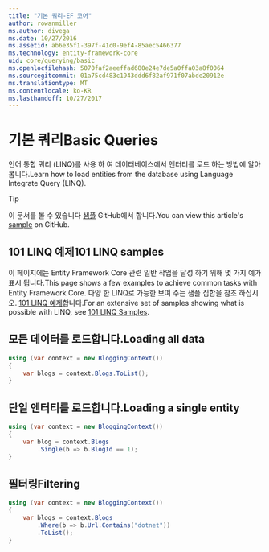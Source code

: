 ```yaml
---
title: "기본 쿼리-EF 코어"
author: rowanmiller
ms.author: divega
ms.date: 10/27/2016
ms.assetid: ab6e35f1-397f-41c0-9ef4-85aec5466377
ms.technology: entity-framework-core
uid: core/querying/basic
ms.openlocfilehash: 5070faf2aeeffad680e24e7de5a0ffa03a8f0064
ms.sourcegitcommit: 01a75cd483c1943ddd6f82af971f07abde20912e
ms.translationtype: MT
ms.contentlocale: ko-KR
ms.lasthandoff: 10/27/2017
---
```

# <a name="basic-queries"></a><span data-ttu-id="e2c38-102">기본 쿼리</span><span class="sxs-lookup"><span data-stu-id="e2c38-102">Basic Queries</span></span>

<span data-ttu-id="e2c38-103">언어 통합 쿼리 (LINQ)를 사용 하 여 데이터베이스에서 엔터티를 로드 하는 방법에 알아봅니다.</span><span class="sxs-lookup"><span data-stu-id="e2c38-103">Learn how to load entities from the database using Language Integrate Query (LINQ).</span></span>

> [!TIP]  
> <span data-ttu-id="e2c38-104">이 문서를 볼 수 있습니다 [샘플](https://github.com/aspnet/EntityFramework.Docs/tree/master/samples/core/Querying) GitHub에서 합니다.</span><span class="sxs-lookup"><span data-stu-id="e2c38-104">You can view this article's [sample](https://github.com/aspnet/EntityFramework.Docs/tree/master/samples/core/Querying) on GitHub.</span></span>

## <a name="101-linq-samples"></a><span data-ttu-id="e2c38-105">101 LINQ 예제</span><span class="sxs-lookup"><span data-stu-id="e2c38-105">101 LINQ samples</span></span>

<span data-ttu-id="e2c38-106">이 페이지에는 Entity Framework Core 관련 일반 작업을 달성 하기 위해 몇 가지 예가 표시 됩니다.</span><span class="sxs-lookup"><span data-stu-id="e2c38-106">This page shows a few examples to achieve common tasks with Entity Framework Core.</span></span> <span data-ttu-id="e2c38-107">다양 한 LINQ로 가능한 보여 주는 샘플 집합을 참조 하십시오. [101 LINQ 예제](https://code.msdn.microsoft.com/101-LINQ-Samples-3fb9811b)합니다.</span><span class="sxs-lookup"><span data-stu-id="e2c38-107">For an extensive set of samples showing what is possible with LINQ, see [101 LINQ Samples](https://code.msdn.microsoft.com/101-LINQ-Samples-3fb9811b).</span></span>

## <a name="loading-all-data"></a><span data-ttu-id="e2c38-108">모든 데이터를 로드합니다.</span><span class="sxs-lookup"><span data-stu-id="e2c38-108">Loading all data</span></span>

<!-- [!code-csharp[Main](samples/core/Querying/Querying/Basics/Sample.cs)] -->
``` csharp
using (var context = new BloggingContext())
{
    var blogs = context.Blogs.ToList();
}
```

## <a name="loading-a-single-entity"></a><span data-ttu-id="e2c38-109">단일 엔터티를 로드합니다.</span><span class="sxs-lookup"><span data-stu-id="e2c38-109">Loading a single entity</span></span>

<!-- [!code-csharp[Main](samples/core/Querying/Querying/Basics/Sample.cs)] -->
``` csharp
using (var context = new BloggingContext())
{
    var blog = context.Blogs
        .Single(b => b.BlogId == 1);
}
```

## <a name="filtering"></a><span data-ttu-id="e2c38-110">필터링</span><span class="sxs-lookup"><span data-stu-id="e2c38-110">Filtering</span></span>

<!-- [!code-csharp[Main](samples/core/Querying/Querying/Basics/Sample.cs)] -->
``` csharp
using (var context = new BloggingContext())
{
    var blogs = context.Blogs
        .Where(b => b.Url.Contains("dotnet"))
        .ToList();
}
```
